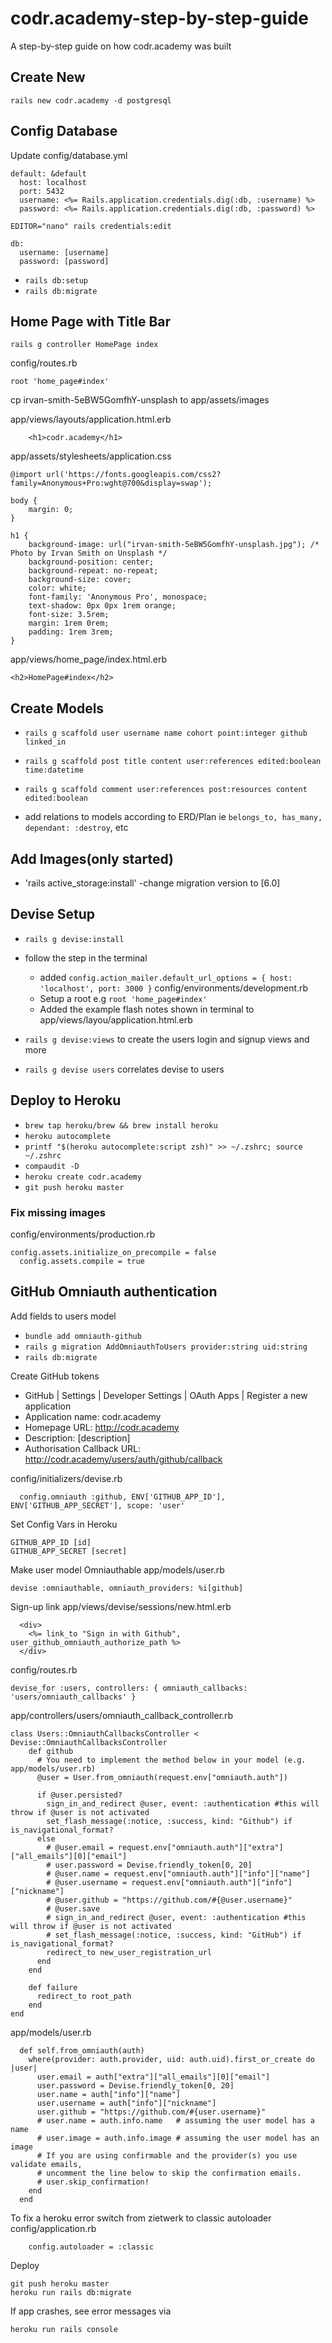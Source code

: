 # codr.academy-step-by-step-guide
A step-by-step guide on how codr.academy was built


## Create New
`rails new codr.academy -d postgresql`

## Config Database

Update config/database.yml

```
default: &default
  host: localhost
  port: 5432
  username: <%= Rails.application.credentials.dig(:db, :username) %>
  password: <%= Rails.application.credentials.dig(:db, :password) %>
```

`EDITOR="nano" rails credentials:edit`

```
db:
  username: [username]
  password: [password]
```

- `rails db:setup`
- `rails db:migrate`

## Home Page with Title Bar

`rails g controller HomePage index`

config/routes.rb

```
root 'home_page#index'
```

cp irvan-smith-5eBW5GomfhY-unsplash to app/assets/images

app/views/layouts/application.html.erb

```
    <h1>codr.academy</h1>
```

app/assets/stylesheets/application.css

```
@import url('https://fonts.googleapis.com/css2?family=Anonymous+Pro:wght@700&display=swap');

body {
    margin: 0;
}

h1 {
    background-image: url("irvan-smith-5eBW5GomfhY-unsplash.jpg"); /* Photo by Irvan Smith on Unsplash */
    background-position: center;
    background-repeat: no-repeat;
    background-size: cover;
    color: white;
    font-family: 'Anonymous Pro', monospace;
    text-shadow: 0px 0px 1rem orange;
    font-size: 3.5rem;
    margin: 1rem 0rem;
    padding: 1rem 3rem;
}
```

app/views/home_page/index.html.erb

```
<h2>HomePage#index</h2>
```

## Create Models

- `rails g scaffold user username name cohort point:integer github linked_in`

- `rails g scaffold post title content user:references edited:boolean time:datetime`

- `rails g scaffold comment user:references post:resources content edited:boolean`

- add relations to models according to ERD/Plan ie `belongs_to, has_many, dependant: :destroy`, etc 

## Add Images(only started)

- 'rails active_storage:install'
    -change migration version to [6.0]

## Devise Setup

- `rails g devise:install`
- follow the step in the terminal
    - added `config.action_mailer.default_url_options = { host: 'localhost', port: 3000 }` config/environments/development.rb
    - Setup a root e.g `root 'home_page#index'`
    - Added the example flash notes shown in terminal to app/views/layou/application.html.erb  

- `rails g devise:views` to create the users login and signup views and more
- `rails g devise users` correlates devise to users

## Deploy to Heroku

- `brew tap heroku/brew && brew install heroku `
- `heroku autocomplete`
- `printf "$(heroku autocomplete:script zsh)" >> ~/.zshrc; source ~/.zshrc`
- `compaudit -D`
- `heroku create codr.academy` 
- `git push heroku master`

### Fix missing images

config/environments/production.rb

```
config.assets.initialize_on_precompile = false
  config.assets.compile = true
```

## GitHub Omniauth authentication

Add fields to users model

- `bundle add omniauth-github`
- `rails g migration AddOmniauthToUsers provider:string uid:string`
- `rails db:migrate`

Create GitHub tokens

- GitHub | Settings | Developer Settings | OAuth Apps | Register a new application
- Application name: codr.academy
- Homepage URL: http://codr.academy
- Description: [description]
- Authorisation Callback URL: http://codr.academy/users/auth/github/callback

config/initializers/devise.rb

```
  config.omniauth :github, ENV['GITHUB_APP_ID'], ENV['GITHUB_APP_SECRET'], scope: 'user'
```

Set Config Vars in Heroku

```
GITHUB_APP_ID [id]
GITHUB_APP_SECRET [secret]
```

Make user model Omniauthable
app/models/user.rb

```
devise :omniauthable, omniauth_providers: %i[github]
```

Sign-up link
app/views/devise/sessions/new.html.erb

```
  <div>
    <%= link_to "Sign in with Github", user_github_omniauth_authorize_path %>
  </div>
```

config/routes.rb

```
devise_for :users, controllers: { omniauth_callbacks: 'users/omniauth_callbacks' }
```

app/controllers/users/omniauth_callback_controller.rb

```
class Users::OmniauthCallbacksController < Devise::OmniauthCallbacksController
    def github
      # You need to implement the method below in your model (e.g. app/models/user.rb)
      @user = User.from_omniauth(request.env["omniauth.auth"])
  
      if @user.persisted?
        sign_in_and_redirect @user, event: :authentication #this will throw if @user is not activated
        set_flash_message(:notice, :success, kind: "Github") if is_navigational_format?
      else
        # @user.email = request.env["omniauth.auth"]["extra"]["all_emails"][0]["email"]
        # user.password = Devise.friendly_token[0, 20]
        # @user.name = request.env["omniauth.auth"]["info"]["name"]
        # @user.username = request.env["omniauth.auth"]["info"]["nickname"]
        # @user.github = "https://github.com/#{@user.username}"
        # @user.save
        # sign_in_and_redirect @user, event: :authentication #this will throw if @user is not activated
        # set_flash_message(:notice, :success, kind: "GitHub") if is_navigational_format?
        redirect_to new_user_registration_url
      end
    end
  
    def failure
      redirect_to root_path
    end
end
```

app/models/user.rb


```
  def self.from_omniauth(auth)
    where(provider: auth.provider, uid: auth.uid).first_or_create do |user|
      user.email = auth["extra"]["all_emails"][0]["email"]
      user.password = Devise.friendly_token[0, 20]
      user.name = auth["info"]["name"]
      user.username = auth["info"]["nickname"]
      user.github = "https://github.com/#{user.username}"
      # user.name = auth.info.name   # assuming the user model has a name
      # user.image = auth.info.image # assuming the user model has an image
      # If you are using confirmable and the provider(s) you use validate emails, 
      # uncomment the line below to skip the confirmation emails.
      # user.skip_confirmation!
    end
  end
```

To fix a heroku error switch from zietwerk to classic autoloader
config/application.rb

```
    config.autoloader = :classic
```

Deploy

```
git push heroku master
heroku run rails db:migrate
```

If app crashes, see error messages via

```
heroku run rails console
```